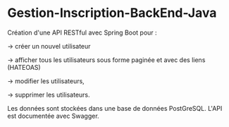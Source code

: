# Gestion-Inscription-BackEnd-Java
Création d'une API RESTful avec Spring Boot pour :

-> créer un nouvel utilisateur

-> afficher tous les utilisateurs sous forme paginée et avec des liens (HATEOAS)

-> modifier les utilisateurs,

-> supprimer les utilisateurs.

Les données sont stockées dans une base de données PostGreSQL. L'API est documentée avec Swagger.
